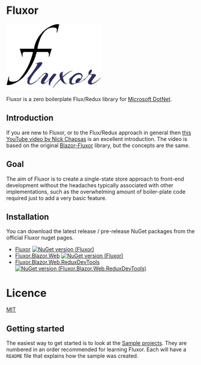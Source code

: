 # Fluxor
![](./Images/fluxor-logo.png)

Fluxor is a zero boilerplate Flux/Redux library for [Microsoft DotNet](https://dotnet.microsoft.com/).

## Introduction
If you are new to Fluxor, or to the Flux/Redux approach in general then [this YouTube video by Nick Chapsas](https://www.youtube.com/watch?v=k_c-ErPaYa8) is an excellent introduction.
The video is based on the original [Blazor-Fluxor](https://github.com/mrpmorris/blazor-fluxor) library, but the concepts are the same.

## Goal
The aim of Fluxor is to create a single-state store approach to front-end development without the headaches typically associated with other implementations, such as the overwhelming amount of boiler-plate code required just to add a very basic feature.

## Installation
You can download the latest release / pre-release NuGet packages from the official Fluxor nuget pages.

* [Fluxor](https://www.nuget.org/packages/Fluxor) [![NuGet version (Fluxor)](https://img.shields.io/nuget/v/Fluxor.svg?style=flat-square)](https://www.nuget.org/packages/Fluxor/)
* [Fluxor.Blazor.Web](https://www.nuget.org/packages/Fluxor.Blazor.Web) [![NuGet version (Fluxor)](https://img.shields.io/nuget/v/Fluxor.Blazor.Web.svg?style=flat-square)](https://www.nuget.org/packages/Fluxor.Blazor.Web/)
* [Fluxor.Blazor.Web.ReduxDevTools](https://www.nuget.org/packages/Fluxor.Blazor.Web.ReduxDevTools) [![NuGet version (Fluxor.Blazor.Web.ReduxDevTools)](https://img.shields.io/nuget/v/Fluxor.Blazor.Web.ReduxDevTools.svg?style=flat-square)](https://www.nuget.org/packages/Fluxor.Blazor.Web.ReduxDevTools/)

# Licence
[MIT](https://opensource.org/licenses/MIT)

## Getting started
The easiest way to get started is to look at the [Sample projects](https://github.com/mrpmorris/Fluxor/Samples/README.md). They are numbered in an order recommended for learning Fluxor. Each will have a `README` file that explains how the sample was created.
